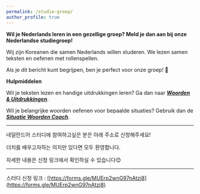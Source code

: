 ```yaml
---
permalink: /studie-groep/
author_profile: true
---
```



**Wil je Nederlands leren in een gezellige groep? Meld je dan aan bij onze Nederlandse studiegroep!**

Wij zijn Koreanen die samen Nederlands willen studeren. We lezen samen teksten en oefenen met rollenspellen.

Als je dit bericht kunt begrijpen, ben je perfect voor onze groep! 💪

**Hulpmiddelen**

Wil je teksten lezen en handige uitdrukkingen leren? Ga dan naar [***Woorden & Uitdrukkingen***](https://text-vocab-extractor.streamlit.app/).

Wil je belangrijke woorden oefenen voor bepaalde situaties? Gebruik dan de [***Situatie Woorden Coach***](https://context-language-coach.streamlit.app/).

---

네덜란드어 스터디에 참여하고싶은 분은 아래 주소로 신청해주세요!

더치를 배우고자하는 의지만 있다면 모두 환영합니다.

자세한 내용은 신청 링크에서 확인하실 수 있습니다😊

---

스터디 신청 링크 : 
[https://forms.gle/MUErp2wnG97nAtzj8](https://forms.gle/MUErp2wnG97nAtzj8)